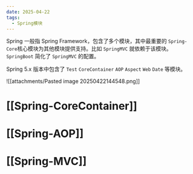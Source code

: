 ```yaml
---
date: 2025-04-22
tags:
  - Spring模块
---
```

Spring 一般指 Spring Framework，包含了多个模块，其中最重要的 `Spring-Core`核心模块为其他模块提供支持。比如 `SpringMVC` 就依赖于该模块。`SpringBoot` 简化了 `SpringMVC` 的配置。

Spring 5.x 版本中包含了 `Test` `CoreContainer` `AOP` `Aspect` `Web` `Date` 等模块。

![[attachments/Pasted image 20250422144548.png]]

# [[Spring-CoreContainer]]

# [[Spring-AOP]]

# [[Spring-MVC]]